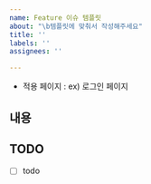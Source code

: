 ```yaml
---
name: Feature 이슈 템플릿
about: "\b템플릿에 맞춰서 작성해주세요"
title: ''
labels: ''
assignees: ''

---
```


<!--
  * Assignees 등록하기
  * Labels 등록하기
  * commit 시 issue number 넣기
-->

* 적용 페이지 : ex) 로그인 페이지

## 내용

## TODO
- [ ] todo
